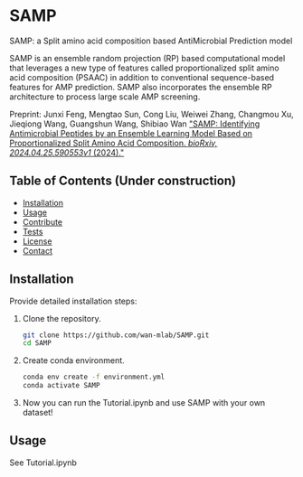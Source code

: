 # SAMP
SAMP: a Split amino acid composition based AntiMicrobial Prediction model

SAMP is an ensemble random projection (RP) based computational model that leverages a new type of features called proportionalized split amino acid composition (PSAAC) in addition to conventional sequence-based features for AMP prediction. SAMP also incorporates the ensemble RP architecture to process large scale AMP screening.

Preprint: Junxi Feng, Mengtao Sun, Cong Liu, Weiwei Zhang, Changmou Xu, Jieqiong Wang, Guangshun Wang, Shibiao Wan ["SAMP: Identifying Antimicrobial Peptides by an Ensemble Learning Model Based on Proportionalized Split Amino Acid Composition. *bioRxiv, 2024.04.25.590553v1* (2024)."](https://www.biorxiv.org/content/10.1101/2024.04.25.590553v1)

## Table of Contents (Under construction)

- [Installation](#installation)
- [Usage](#usage)
- [Contribute](#contribute)
- [Tests](#tests)
- [License](#license)
- [Contact](#contact)

## Installation

Provide detailed installation steps:
1. Clone the repository.
    ```bash
    git clone https://github.com/wan-mlab/SAMP.git
    cd SAMP
    ```
2. Create conda environment.
    ```bash
    conda env create -f environment.yml
    conda activate SAMP
    ```
3. Now you can run the Tutorial.ipynb and use SAMP with your own dataset!

## Usage

See Tutorial.ipynb

